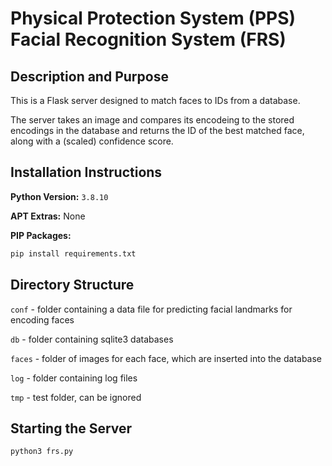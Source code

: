 # Physical Protection System (PPS) Facial Recognition System (FRS)

## Description and Purpose

This is a Flask server designed to match faces to IDs from a database.

The server takes an image and compares its encodeing to the stored encodings in the database and returns the ID of the best matched face, along with a (scaled) confidence score.

## Installation Instructions 

**Python Version:** `3.8.10`

**APT Extras:** None

**PIP Packages:**
```bash
pip install requirements.txt
```

## Directory Structure

`conf` - folder containing a data file for predicting facial landmarks for encoding faces

`db` - folder containing sqlite3 databases

`faces` - folder of images for each face, which are inserted into the database

`log` - folder containing log files

`tmp` - test folder, can be ignored

## Starting the Server

```bash
python3 frs.py
```
